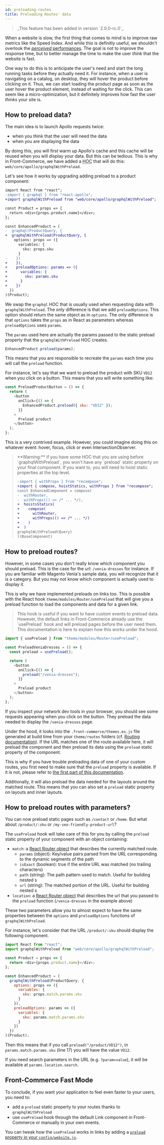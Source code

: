 ```yaml
---
id: preloading-routes
title: Preloading Routes' data
---
```


<blockquote class="feature--new">
  _This feature has been added in version `2.0.0-rc.0`_
</blockquote>

When a website is slow, the first thing that comes to mind is to improve raw metrics like the Speed Index. And while this is definitly useful, we shouldn't overlook the [_perceived_ performances](https://blog.teamtreehouse.com/perceived-performance). The goal is not to improve the response time, but to better manage the time to make the user _think_ that the website is fast.

One way to do this is to anticipate the user's need and start the long running tasks before they actually need it. For instance, when a user is navigating on a catalog, on desktop, they will hover the product before clicking on it. Thus, we can start loading the product page as soon as the user hover the product element, instead of waiting for the click. This can seem like a micro-optimization, but it definitely improves how fast the user _thinks_ your site is.

## How to preload data?

The main idea is to launch Apollo requests twice:

- when you think that the user will need the data
- when you are displaying the data

By doing this, you will first warm up Apollo's cache and this cache will be reused when you will display your data. But this can be tedious. This is why in Front-Commerce, we have added a <abbr title="Higher Order Component">HOC</abbr> that will do this: `web/core/apollo/graphqlWithPreload`.

Let's see how it works by upgrading adding preload to a product component:

```diff
import React from "react";
-import { graphql } from "react-apollo";
+import graphqlWithPreload from "web/core/apollo/graphqlWithPreload";

const Product = props => {
  return <div>{props.product.name}</div>;
};

const EnhancedProduct = (
-  graphql(ProductQuery, {
+  graphqlWithPreload(ProductQuery, {
    options: props => ({
      variables: {
        sku: props.sku
      }
-    })
+    }),
+    preloadOptions: params => ({
+      variables: {
+        sku: params.sku
+      }
+    })
  })
)(Product);
```

We swap the `graphql` HOC that is usually used when requesting data with `graphqlWithPreload`. The only difference is that we add `preloadOptions`. This option should return the same object as in `options`. The only difference is that `options` takes the `props` as in React as parameters whereas `preloadOptions` uses `params`.

The `params` used here are actually the params passed to the static preload property that the `graphqlWithPreload` HOC creates.

```js
EnhancedProduct.preload(params);
```

This means that you are responsible to recreate the `params` each time you will call the `preload` function.

For instance, let's say that we want to preload the product with SKU `VD12` when you click on a button. This means that you will write something like:

```js
const PreloadProductButton = () => {
  return (
    <button
      onClick={() => {
        EnhancedProduct.preload({ sku: "VD12" });
      }}
    >
      Preload product
    </button>
  );
};
```

This is a very contrived example. However, you could imagine doing this on whatever event: hover, focus, click or even IntersectionObserver.

<blockquote class="warning" id="preloading-hoist-static">
  **Warning:** if you have some HOC that you are using before `graphqlWithPreload`, you won't have any `preload` static property on your final component. If you want to, you will need to hoist static properties at the top level.

  ```diff
-import { withProps } from "recompose";
+import { compose, hoistStatics, withProps } from "recompose";
const EnhancedComponent = compose(
-  withRouter,
-  withProps(() => /* ... */),
+  hoistsStatics(
+    compose(
+      withRouter,
+      withProps(() => /* ... */)
+    )
+  )
  graphqlWithPreload(Query)
)(BaseComponent)
  ```
</blockquote>

## How to preload routes?

However, in some cases you don't really know which component you should preload. This is the case for the url: `/venia-dresses` for instance. If you are familiar with Magento Venia's sample data, you will recognize that it is a category. But you may not know which component is actually used to display it.

This is why we have implemented preloads on links too. This is possible with the React hook `theme/modules/Router/usePreload` that will give you a preload function to load the components and data for a given link.

<blockquote class="note">
This hook is useful if you want to have custom events to preload data. However, the default links in Front-Commerce already use the `usePreload` hook and will preload pages before the user need them. This documentation is here to explain how this works under the hood.
</blockquote>

```js
import { usePreload } from "theme/modules/Router/usePreload";

const PreloadVeniaDresses = () => {
  const preload = usePreload();

  return (
    <button
      onClick={() => {
        preload("/venia-dresses");
      }}
    >
      Preload product
    </button>
  );
};
```

If you inspect your network dev tools in your browser, you should see some requests appearing when you click on the button. They preload the data needed to display the `/venia-dresses` page.

Under the hood, it looks into the `.front-commerce/themes.es.js` file generated at build time from your `theme/routes` folders (cf. [Routing documentation](https://deploy-preview-92--elastic-austin-cf9d40.netlify.com/docs/reference/routing.html)). If the URL matches one of the route available here, it will preload the component and then preload its data using the `preload` static property of the component.

This is why if you have trouble preloading data of one of your custom routes, you first need to make sure that the `preload` property is available. If it is not, please refer to [the first part of this documentation](#How-to-preload-data).

Additionally, it will also preload the data needed for the layouts around the matched route. This means that you can also set a `preload` static property on layouts and inner layouts.

## How to preload routes with parameters?

You can now preload static pages such as `/contact` or `/home`. But what about `/product/:sku` or `/my-seo-friendly-product-url`?

The `usePreload` hook will take care of this for you by calling the `preload` static property of your component with an object containing:

* `match`: a [React Router object](https://reacttraining.com/react-router/web/api/match) that describes the currently matched route.
    * `params` (object): Key/value pairs parsed from the URL corresponding to the dynamic segments of the path
    * `isExact` (boolean): true if the entire URL was matched (no trailing characters)
    * `path` (string): The path pattern used to match. Useful for building nested <Route>s
    * `url` (string): The matched portion of the URL. Useful for building nested <Link>s
* `location`: a [React Router object](https://reacttraining.com/react-router/web/api/location) that describes the url that you passed to the `preload` function (`/venia-dresses` in the example above)

These two parameters allow you to almost expect to have the same properties between the `options` and `preloadOptions` functions of `graphqlWithPreload`.

For instance, let's consider that the URL `/product/:sku` should display the following component.

```js
import React from "react";
import graphqlWithPreload from "web/core/apollo/graphqlWithPreload";

const Product = props => {
  return <div>{props.product.name}</div>;
};

const EnhancedProduct = (
  graphqlWithPreload(ProductQuery, {
    options: props => ({
      variables: {
        sku: props.match.params.sku
      }
    }),
    preloadOptions: params => ({
      variables: {
        sku: params.match.params.sku
      }
    })
  })
)(Product);
```

Then this means that if you call `preload("/product/VD12")`, in `params.match.params.sku` (line 17) you will have the value `VD12`.

If you need search parameters in the URL (e.g. `?param=value`), it will be available at `params.location.search`.

## Front-Commerce Fast Mode

To conclude, if you want your application to feel even faster to your users, you need to:
* add a `preload` static property to your routes thanks to `graphqlWithPreload`
* use `usePreload` hook through the default Link component in Front-Commerce or manually in your own events.

You can tweak how the `usePreload` works in links by adding a [`preload` property in your `config/website.js`](https://developers.front-commerce.com/docs/reference/configurations.html#config-website-js).

